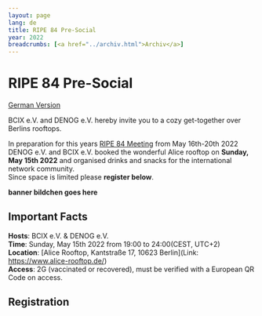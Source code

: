 ```yaml
---
layout: page
lang: de
title: RIPE 84 Pre-Social 
year: 2022
breadcrumbs: [<a href="../archiv.html">Archiv</a>]
---
```


# RIPE 84 Pre-Social
[German Version](ripe84.html)
 
BCIX e.V. and DENOG e.V. hereby invite you to a cozy get-together over Berlins rooftops.

In preparation for this years [RIPE 84 Meeting](https://ripe84.ripe.net) from May 16th-20th 2022 DENOG e.V. and BCIX e.V. booked the wonderful Alice rooftop on **Sunday, May 15th 2022** and organised drinks and snacks for the international network community.   
Since space is limited please **register below**.

**banner bildchen goes here**

## Important Facts

**Hosts**: BCIX e.V. & DENOG e.V.   
**Time**: Sunday, May 15th 2022 from 19:00 to 24:00(CEST, UTC+2)  
**Location**: [Alice Rooftop, Kantstraße 17, 10623 Berlin](Link: https://www.alice-rooftop.de/)  
**Access**: 2G (vaccinated or recovered), must be verified with a European QR Code on access.

## Registration

<pretix-widget event="https://pretix.eu/denog/ripe84/"></pretix-widget>

